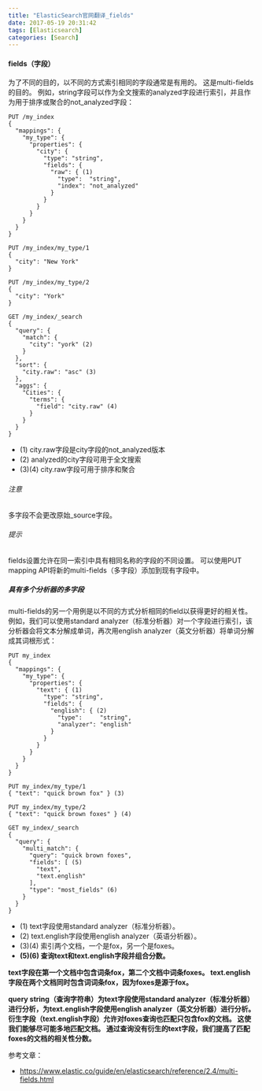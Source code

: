 ```yaml
---
title: "ElasticSearch官网翻译_fields"
date: 2017-05-19 20:31:42
tags: [Elasticsearch]
categories: [Search]
---
```


#### fields（字段）

为了不同的目的，以不同的方式索引相同的字段通常是有用的。 这是multi-fields的目的。 例如，string字段可以作为全文搜索的analyzed字段进行索引，并且作为用于排序或聚合的not_analyzed字段：

```
PUT /my_index
{
  "mappings": {
    "my_type": {
      "properties": {
        "city": {
          "type": "string",
          "fields": {
            "raw": { (1)
              "type":  "string",
              "index": "not_analyzed"
            }
          }
        }
      }
    }
  }
}

PUT /my_index/my_type/1
{
  "city": "New York"
}

PUT /my_index/my_type/2
{
  "city": "York"
}

GET /my_index/_search
{
  "query": {
    "match": {
      "city": "york" (2)
    }
  },
  "sort": {
    "city.raw": "asc" (3)
  },
  "aggs": {
    "Cities": {
      "terms": {
        "field": "city.raw" (4)
      }
    }
  }
}
```

- (1) city.raw字段是city字段的not_analyzed版本
- (2) analyzed的city字段可用于全文搜索
- (3)(4) city.raw字段可用于排序和聚合

###### 注意

多字段不会更改原始_source字段。

###### 提示

fields设置允许在同一索引中具有相同名称的字段的不同设置。 可以使用PUT mapping API将新的multi-fields（多字段）添加到现有字段中。

##### 具有多个分析器的多字段

multi-fields的另一个用例是以不同的方式分析相同的field以获得更好的相关性。 例如，我们可以使用standard analyzer（标准分析器）对一个字段进行索引，该分析器会将文本分解成单词，再次用english analyzer（英文分析器）将单词分解成其词根形式：

```
PUT my_index
{
  "mappings": {
    "my_type": {
      "properties": {
        "text": { (1)
          "type": "string",
          "fields": {
            "english": { (2)
              "type":     "string",
              "analyzer": "english"
            }
          }
        }
      }
    }
  }
}

PUT my_index/my_type/1
{ "text": "quick brown fox" } (3)

PUT my_index/my_type/2
{ "text": "quick brown foxes" } (4)

GET my_index/_search
{
  "query": {
    "multi_match": {
      "query": "quick brown foxes",
      "fields": [ (5)
        "text",
        "text.english"
      ],
      "type": "most_fields" (6)
    }
  }
}
```

- (1) text字段使用standard analyzer（标准分析器）。
- (2) text.english字段使用english analyzer（英语分析器）。
- (3)(4) 索引两个文档，一个是fox，另一个是foxes。
- <b>(5)(6) 查询text和text.english字段并组合分数。</b>

<b>
text字段在第一个文档中包含词条fox，第二个文档中词条foxes。 text.english字段在两个文档同时包含词词条fox，因为foxes是源于fox。

query string（查询字符串）为text字段使用standard analyzer（标准分析器）进行分析，为text.english字段使用english analyzer（英文分析器）进行分析。 衍生字段（text.english字段）允许对foxes查询也匹配只包含fox的文档。 这使我们能够尽可能多地匹配文档。 通过查询没有衍生的text字段，我们提高了匹配foxes的文档的相关性分数。
</b>

参考文章：

- https://www.elastic.co/guide/en/elasticsearch/reference/2.4/multi-fields.html

